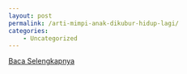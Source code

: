 ```yaml
---
layout: post
permalink: /arti-mimpi-anak-dikubur-hidup-lagi/
categories:
    - Uncategorized
---
```


[Baca Selengkapnya](/05)